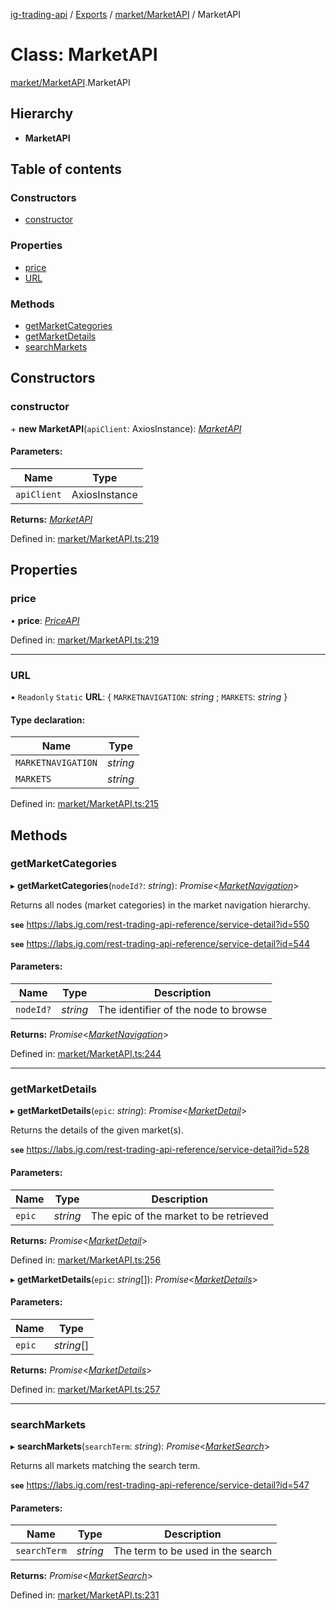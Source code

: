 [ig-trading-api](../README.md) / [Exports](../modules.md) / [market/MarketAPI](../modules/market_marketapi.md) / MarketAPI

# Class: MarketAPI

[market/MarketAPI](../modules/market_marketapi.md).MarketAPI

## Hierarchy

- **MarketAPI**

## Table of contents

### Constructors

- [constructor](market_marketapi.marketapi.md#constructor)

### Properties

- [price](market_marketapi.marketapi.md#price)
- [URL](market_marketapi.marketapi.md#url)

### Methods

- [getMarketCategories](market_marketapi.marketapi.md#getmarketcategories)
- [getMarketDetails](market_marketapi.marketapi.md#getmarketdetails)
- [searchMarkets](market_marketapi.marketapi.md#searchmarkets)

## Constructors

### constructor

\+ **new MarketAPI**(`apiClient`: AxiosInstance): [_MarketAPI_](market_marketapi.marketapi.md)

#### Parameters:

| Name        | Type          |
| ----------- | ------------- |
| `apiClient` | AxiosInstance |

**Returns:** [_MarketAPI_](market_marketapi.marketapi.md)

Defined in: [market/MarketAPI.ts:219](https://github.com/bennycode/ig-trading-api/blob/e06a01d/src/market/MarketAPI.ts#L219)

## Properties

### price

• **price**: [_PriceAPI_](market_prices_priceapi.priceapi.md)

Defined in: [market/MarketAPI.ts:219](https://github.com/bennycode/ig-trading-api/blob/e06a01d/src/market/MarketAPI.ts#L219)

---

### URL

▪ `Readonly` `Static` **URL**: { `MARKETNAVIGATION`: _string_ ; `MARKETS`: _string_ }

#### Type declaration:

| Name               | Type     |
| ------------------ | -------- |
| `MARKETNAVIGATION` | _string_ |
| `MARKETS`          | _string_ |

Defined in: [market/MarketAPI.ts:215](https://github.com/bennycode/ig-trading-api/blob/e06a01d/src/market/MarketAPI.ts#L215)

## Methods

### getMarketCategories

▸ **getMarketCategories**(`nodeId?`: _string_): _Promise_<[_MarketNavigation_](../interfaces/market_marketapi.marketnavigation.md)\>

Returns all nodes (market categories) in the market navigation hierarchy.

**`see`** https://labs.ig.com/rest-trading-api-reference/service-detail?id=550

**`see`** https://labs.ig.com/rest-trading-api-reference/service-detail?id=544

#### Parameters:

| Name      | Type     | Description                          |
| --------- | -------- | ------------------------------------ |
| `nodeId?` | _string_ | The identifier of the node to browse |

**Returns:** _Promise_<[_MarketNavigation_](../interfaces/market_marketapi.marketnavigation.md)\>

Defined in: [market/MarketAPI.ts:244](https://github.com/bennycode/ig-trading-api/blob/e06a01d/src/market/MarketAPI.ts#L244)

---

### getMarketDetails

▸ **getMarketDetails**(`epic`: _string_): _Promise_<[_MarketDetail_](../interfaces/market_marketapi.marketdetail.md)\>

Returns the details of the given market(s).

**`see`** https://labs.ig.com/rest-trading-api-reference/service-detail?id=528

#### Parameters:

| Name   | Type     | Description                            |
| ------ | -------- | -------------------------------------- |
| `epic` | _string_ | The epic of the market to be retrieved |

**Returns:** _Promise_<[_MarketDetail_](../interfaces/market_marketapi.marketdetail.md)\>

Defined in: [market/MarketAPI.ts:256](https://github.com/bennycode/ig-trading-api/blob/e06a01d/src/market/MarketAPI.ts#L256)

▸ **getMarketDetails**(`epic`: _string_[]): _Promise_<[_MarketDetails_](../modules/market_marketapi.md#marketdetails)\>

#### Parameters:

| Name   | Type       |
| ------ | ---------- |
| `epic` | _string_[] |

**Returns:** _Promise_<[_MarketDetails_](../modules/market_marketapi.md#marketdetails)\>

Defined in: [market/MarketAPI.ts:257](https://github.com/bennycode/ig-trading-api/blob/e06a01d/src/market/MarketAPI.ts#L257)

---

### searchMarkets

▸ **searchMarkets**(`searchTerm`: _string_): _Promise_<[_MarketSearch_](../interfaces/market_marketapi.marketsearch.md)\>

Returns all markets matching the search term.

**`see`** https://labs.ig.com/rest-trading-api-reference/service-detail?id=547

#### Parameters:

| Name         | Type     | Description                       |
| ------------ | -------- | --------------------------------- |
| `searchTerm` | _string_ | The term to be used in the search |

**Returns:** _Promise_<[_MarketSearch_](../interfaces/market_marketapi.marketsearch.md)\>

Defined in: [market/MarketAPI.ts:231](https://github.com/bennycode/ig-trading-api/blob/e06a01d/src/market/MarketAPI.ts#L231)
